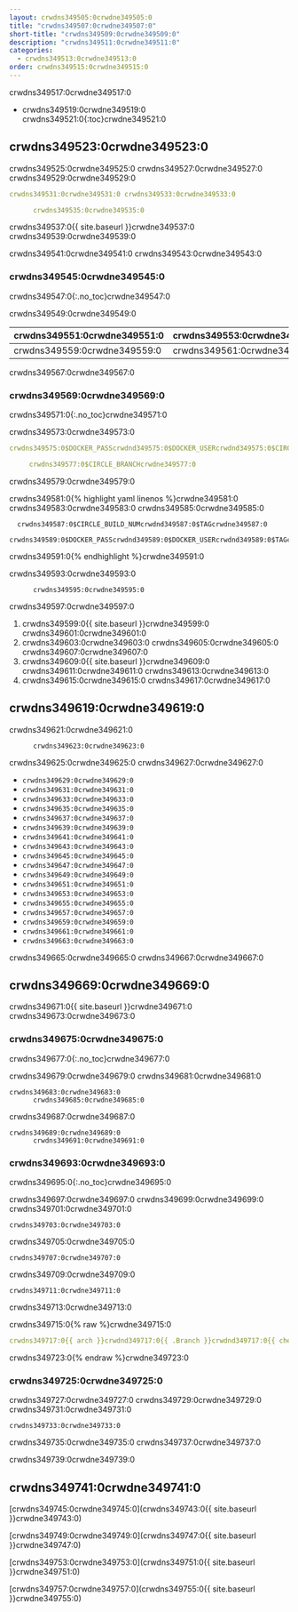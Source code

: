 ```yaml
---
layout: crwdns349505:0crwdne349505:0
title: "crwdns349507:0crwdne349507:0"
short-title: "crwdns349509:0crwdne349509:0"
description: "crwdns349511:0crwdne349511:0"
categories:
  - crwdns349513:0crwdne349513:0
order: crwdns349515:0crwdne349515:0
---
```


crwdns349517:0crwdne349517:0

* crwdns349519:0crwdne349519:0
crwdns349521:0{:toc}crwdne349521:0

## crwdns349523:0crwdne349523:0

crwdns349525:0crwdne349525:0 crwdns349527:0crwdne349527:0 crwdns349529:0crwdne349529:0

```yaml
crwdns349531:0crwdne349531:0 crwdns349533:0crwdne349533:0

      crwdns349535:0crwdne349535:0
```

crwdns349537:0{{ site.baseurl }}crwdne349537:0 crwdns349539:0crwdne349539:0

crwdns349541:0crwdne349541:0 crwdns349543:0crwdne349543:0

### crwdns349545:0crwdne349545:0
crwdns349547:0{:.no_toc}crwdne349547:0

crwdns349549:0crwdne349549:0

| crwdns349551:0crwdne349551:0 | crwdns349553:0crwdne349553:0 | crwdns349555:0crwdne349555:0 | crwdns349557:0crwdne349557:0 |
| ---------------------------- | ---------------------------- | ---------------------------- | ---------------------------- |
| crwdns349559:0crwdne349559:0 | crwdns349561:0crwdne349561:0 | crwdns349563:0crwdne349563:0 | crwdns349565:0crwdne349565:0 |
crwdns349567:0crwdne349567:0

### crwdns349569:0crwdne349569:0
crwdns349571:0{:.no_toc}crwdne349571:0

crwdns349573:0crwdne349573:0

```yaml
crwdns349575:0$DOCKER_PASScrwdnd349575:0$DOCKER_USERcrwdnd349575:0$CIRCLE_BRANCHcrwdne349575:0

     crwdns349577:0$CIRCLE_BRANCHcrwdne349577:0
```

crwdns349579:0crwdne349579:0

crwdns349581:0{% highlight yaml linenos %}crwdne349581:0
crwdns349583:0crwdne349583:0 crwdns349585:0crwdne349585:0

      crwdns349587:0$CIRCLE_BUILD_NUMcrwdnd349587:0$TAGcrwdne349587:0
          crwdns349589:0$DOCKER_PASScrwdnd349589:0$DOCKER_USERcrwdnd349589:0$TAGcrwdne349589:0
crwdns349591:0{% endhighlight %}crwdne349591:0

crwdns349593:0crwdne349593:0

```
      crwdns349595:0crwdne349595:0
```

crwdns349597:0crwdne349597:0

1. crwdns349599:0{{ site.baseurl }}crwdne349599:0 crwdns349601:0crwdne349601:0
2. crwdns349603:0crwdne349603:0 crwdns349605:0crwdne349605:0 crwdns349607:0crwdne349607:0
3. crwdns349609:0{{ site.baseurl }}crwdne349609:0 crwdns349611:0crwdne349611:0 crwdns349613:0crwdne349613:0
4. crwdns349615:0crwdne349615:0 crwdns349617:0crwdne349617:0

## crwdns349619:0crwdne349619:0

crwdns349621:0crwdne349621:0

```
      crwdns349623:0crwdne349623:0
```

crwdns349625:0crwdne349625:0 crwdns349627:0crwdne349627:0

- `crwdns349629:0crwdne349629:0`
- `crwdns349631:0crwdne349631:0`
- `crwdns349633:0crwdne349633:0`
- `crwdns349635:0crwdne349635:0`
- `crwdns349637:0crwdne349637:0`
- `crwdns349639:0crwdne349639:0`
- `crwdns349641:0crwdne349641:0`
- `crwdns349643:0crwdne349643:0`
- `crwdns349645:0crwdne349645:0`
- `crwdns349647:0crwdne349647:0`
- `crwdns349649:0crwdne349649:0`
- `crwdns349651:0crwdne349651:0`
- `crwdns349653:0crwdne349653:0`
- `crwdns349655:0crwdne349655:0`
- `crwdns349657:0crwdne349657:0`
- `crwdns349659:0crwdne349659:0`
- `crwdns349661:0crwdne349661:0`
- `crwdns349663:0crwdne349663:0`


<!---
Consult the [Stable releases](https://download.docker.com/linux/static/stable/x86_64/) or [Edge releases](https://download.docker.com/linux/static/edge/x86_64/) for the full list of supported versions.
--->

crwdns349665:0crwdne349665:0 crwdns349667:0crwdne349667:0

## crwdns349669:0crwdne349669:0
crwdns349671:0{{ site.baseurl }}crwdne349671:0 crwdns349673:0crwdne349673:0

### crwdns349675:0crwdne349675:0
crwdns349677:0{:.no_toc}crwdne349677:0

crwdns349679:0crwdne349679:0 crwdns349681:0crwdne349681:0

```
crwdns349683:0crwdne349683:0
      crwdns349685:0crwdne349685:0
```

crwdns349687:0crwdne349687:0

```
crwdns349689:0crwdne349689:0
      crwdns349691:0crwdne349691:0
```

### crwdns349693:0crwdne349693:0
crwdns349695:0{:.no_toc}crwdne349695:0

crwdns349697:0crwdne349697:0 crwdns349699:0crwdne349699:0 crwdns349701:0crwdne349701:0

```
crwdns349703:0crwdne349703:0
```

crwdns349705:0crwdne349705:0

```
crwdns349707:0crwdne349707:0
```

crwdns349709:0crwdne349709:0

```
crwdns349711:0crwdne349711:0
```

crwdns349713:0crwdne349713:0

crwdns349715:0{% raw %}crwdne349715:0
``` yaml
crwdns349717:0{{ arch }}crwdnd349717:0{{ .Branch }}crwdnd349717:0{{ checksum "Gemfile.lock" }}crwdnd349717:0{{ arch }}crwdnd349717:0{{ .Branch }}crwdnd349717:0{{ arch }}crwdnd349717:0$CACHE_PATHcrwdnd349717:0$NAMEcrwdnd349717:0$CACHE_PATHcrwdne349717:0 crwdns349719:0$NAMEcrwdnd349719:0$NAMEcrwdnd349719:0$NAMEcrwdnd349719:0$NAMEcrwdnd349719:0$NAMEcrwdnd349719:0$NAMEcrwdne349719:0 crwdns349721:0$CACHE_PATHcrwdnd349721:0$NAMEcrwdnd349721:0{{ arch }}crwdnd349721:0{{ .Branch }}crwdnd349721:0{{ checksum "Gemfile.lock" }}crwdne349721:0
```
crwdns349723:0{% endraw %}crwdne349723:0

### crwdns349725:0crwdne349725:0

crwdns349727:0crwdne349727:0 crwdns349729:0crwdne349729:0 crwdns349731:0crwdne349731:0

```
crwdns349733:0crwdne349733:0
```

crwdns349735:0crwdne349735:0 crwdns349737:0crwdne349737:0

crwdns349739:0crwdne349739:0

## crwdns349741:0crwdne349741:0

[crwdns349745:0crwdne349745:0](crwdns349743:0{{ site.baseurl }}crwdne349743:0)

[crwdns349749:0crwdne349749:0](crwdns349747:0{{ site.baseurl }}crwdne349747:0)

[crwdns349753:0crwdne349753:0](crwdns349751:0{{ site.baseurl }}crwdne349751:0)

[crwdns349757:0crwdne349757:0](crwdns349755:0{{ site.baseurl }}crwdne349755:0)

